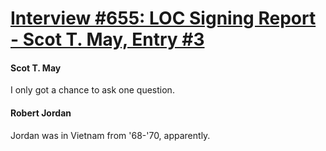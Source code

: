 # [Interview #655: LOC Signing Report - Scot T. May, Entry #3](https://www.theoryland.com/intvmain.php?i=655#3)

#### Scot T. May

I only got a chance to ask one question.

#### Robert Jordan

Jordan was in Vietnam from '68-'70, apparently.

